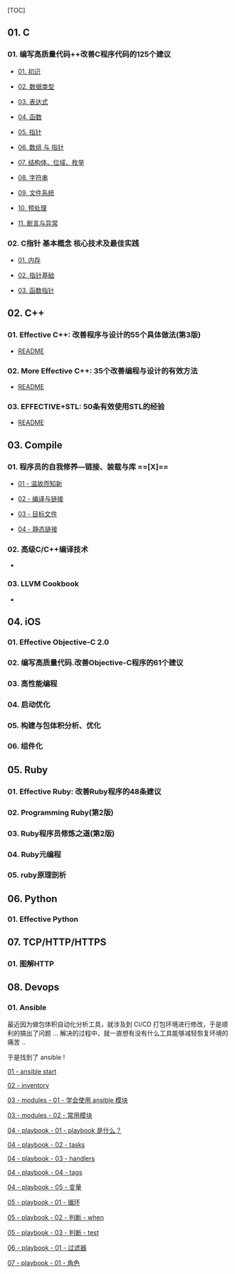 [TOC]



## 01. C

### 01. 编写高质量代码++改善C程序代码的125个建议

- [01. 初识](./125_Suggestions_Writing_High_Quality_Code_for_c/01/initial.md)

- [02. 数据类型](./125_Suggestions_Writing_High_Quality_Code_for_c/02/data_type.md)

- [03. 表达式](./125_Suggestions_Writing_High_Quality_Code_for_c/03/expression.md)

- [04. 函数](./125_Suggestions_Writing_High_Quality_Code_for_c/04/function.md)

- [05. 指针](./125_Suggestions_Writing_High_Quality_Code_for_c/05/pointer.md)

- [06. 数组 与 指针](./125_Suggestions_Writing_High_Quality_Code_for_c/06/array_pointer.md)

- [07. 结构体、位域、枚举](./125_Suggestions_Writing_High_Quality_Code_for_c/07/struct.md)

- [08. 字符串](./125_Suggestions_Writing_High_Quality_Code_for_c/08/string.md)

- [09. 文件系统](./125_Suggestions_Writing_High_Quality_Code_for_c/09/io.md)

- [10. 预处理](./125_Suggestions_Writing_High_Quality_Code_for_c/10/pre_processing.md)

- [11. 断言与异常](./125_Suggestions_Writing_High_Quality_Code_for_c/11/assert.md)

### 02. C指针 基本概念 核心技术及最佳实践

- [01. 内存](./c_pointer_best_practices/01/memory.md)

- [02. 指针基础](./c_pointer_best_practices/02/point_basic.md)

- [03. 函数指针](./c_pointer_best_practices/03/point_function.md)



## 02. C++

### 01. Effective C++: 改善程序与设计的55个具体做法(第3版)

- [README](./effective_c++/effective.md)

### 02. More Effective C++: 35个改善编程与设计的有效方法

- [README](./more_effective_c++/effective.md)

### 03. EFFECTIVE+STL: 50条有效使用STL的经验

- [README](./effective_stl/effective.md)



## 03. Compile

### 01. 程序员的自我修养—链接、装载与库 ==[X]==

- [01 - 温故而知新](./compile/01/01/README.md)

- [02 - 编译与链接](./compile/01/02/README.md)

- [03 - 目标文件](./compile/01/03/README.md)

- [04 - 静态链接](./compile/01/04/README.md)


### 02. 高级C/C++编译技术

- [](./compile/02/README.md)

### 03. LLVM Cookbook

- [](./compile/03/README.md)



## 04. iOS

### 01. Effective Objective-C 2.0



### 02. 编写高质量代码.改善Objective-C程序的61个建议



### 03. 高性能编程



### 04. 启动优化



### 05. 构建与包体积分析、优化



### 06. 组件化




## 05. Ruby

### 01. Effective Ruby: 改善Ruby程序的48条建议



### 02. Programming Ruby(第2版)



### 03. Ruby程序员修炼之道(第2版)



### 04. Ruby元编程



### 05. ruby原理剖析





## 06. Python

### 01. Effective Python





## 07. TCP/HTTP/HTTPS

### 01. 图解HTTP





## 08. Devops

### 01. Ansible

最近因为做包体积自动化分析工具，就涉及到 CI/CD 打包环境进行修改，于是顺利的搞出了问题 … 解决的过程中，就一直想有没有什么工具能够减轻恢复环境的痛苦 ..

于是找到了 ansible !

[01 - ansible start](./ansible/01/ansible_start.md)

[02 - inventory](./ansible/02/ansible_inventory.md)

[03 - modules - 01 - 学会使用 ansible 模块](./ansible/03/01/ansible_modules.md)

[03 - modules - 02 - 常用模块](./ansible/03/02/ansible_modules.md)

[04 - playbook - 01 - playbook 是什么？](./ansible/03/01/ansible_playbook.md)

[04 - playbook - 02 - tasks](./ansible/04/02/ansible_playbook.md)

[04 - playbook - 03 - handlers](./ansible/04/03/ansible_playbook.md)

[04 - playbook - 04 - tags](./ansible/04/04/ansible_playbook.md)

[04 - playbook - 05 - 变量](./ansible/04/05/ansible_playbook.md)

[05 - playbook - 01 - 循环](./ansible/05/01/ansible_playbook.md)

[05 - playbook - 02 - 判断 - when](./ansible/05/02/ansible_playbook.md)

[05 - playbook - 03 - 判断 - test](./ansible/05/03/ansible_playbook.md)

[06 - playbook - 01 - 过滤器](./ansible/06/ansible_playbook.md)

[07 - playbook - 01 - 角色](./ansible/07/ansible_playbook.md)


